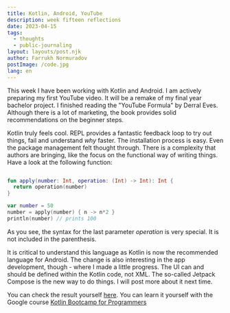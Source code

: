 ```yaml
---
title: Kotlin, Android, YouTube
description: week fifteen reflections
date: 2023-04-15
tags:
  - thoughts
  - public-journaling
layout: layouts/post.njk
author: Farrukh Normuradov
postImage: /code.jpg
lang: en
---
```


This week I have been working with Kotlin and Android. I am actively preparing my first YouTube video. It will be a remake of my final year bachelor project. I finished reading the "YouTube Formula" by Derral Eves. Although there is a lot of marketing, the book provides solid recommendations on the beginner steps. 

Kotlin truly feels cool. REPL provides a fantastic feedback loop to try out things, fail and understand _why_ faster. The installation process is easy. Even the package management felt thought through. There is a complexity that authors are bringing, like the focus on the functional way of writing things. Have a look at the following function:

```kotlin

fun apply(number: Int, operation: (Int) -> Int): Int {
  return operation(number)
}

var number = 50
number = apply(number) { n -> n*2 }
println(number) // prints 100

```

As you see, the syntax for the last parameter _operation_ is very special. It is not included in the parenthesis.  

It is critical to understand this language as Kotlin is now the recommended language for Android. The change is also interesting in the app development, though - where I made a little progress. The UI can and should be defined within the Kotlin code, not XML. The so-called Jetpack Compose is the new way to do things. I will post more about it next time. 

You can check the result yourself [here](https://play.kotlinlang.org/#eyJ2ZXJzaW9uIjoiMS44LjIwIiwicGxhdGZvcm0iOiJqYXZhIiwiYXJncyI6IiIsIm5vbmVNYXJrZXJzIjp0cnVlLCJ0aGVtZSI6ImlkZWEiLCJjb2RlIjoiLyoqXG4gKiBZb3UgY2FuIGVkaXQsIHJ1biwgYW5kIHNoYXJlIHRoaXMgY29kZS5cbiAqIHBsYXkua290bGlubGFuZy5vcmdcbiAqL1xuZnVuIG1haW4oKSB7XG5cdGZ1biBhcHBseShudW1iZXI6IEludCwgb3BlcmF0aW9uOiAoSW50KSAtPiBJbnQpOiBJbnQge1xuICBcdFx0cmV0dXJuIG9wZXJhdGlvbihudW1iZXIpXG5cdH1cblxuXHR2YXIgbnVtYmVyID0gNTBcblx0bnVtYmVyID0gYXBwbHkobnVtYmVyKSB7IG4gLT4gbioyIH1cblx0cHJpbnRsbihudW1iZXIpXG59In0=). You can learn it yourself with the Google course [Kotlin Bootcamp for Programmers](https://developer.android.com/courses/kotlin-bootcamp/overview)
